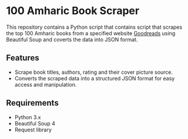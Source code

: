 # 100 Amharic Book Scraper
This repository contains a Python script that contains script that scrapes the top 100 Amharic books from a specified website [Goodreads](https://www.goodreads.com/) using Beautiful Soup and coverts the data into JSON format.

## Features
- Scrape book titles, authors, rating and their cover picture source.
- Converts the scraped data into a structured JSON format for easy access and manipulation.

## Requirements
- Python 3.x
- Beautiful Soup 4
- Request library
